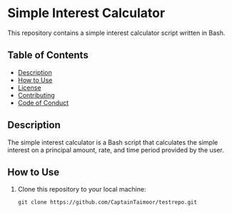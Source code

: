 # Simple Interest Calculator

This repository contains a simple interest calculator script written in Bash.

## Table of Contents

- [Description](#description)
- [How to Use](#how-to-use)
- [License](LICENSE.md)
- [Contributing](CONTRIBUTING.md)
- [Code of Conduct](CONDUCT.md)

## Description

The simple interest calculator is a Bash script that calculates the simple interest on a principal amount, rate, and time period provided by the user.

## How to Use

1. Clone this repository to your local machine:

   ```shell
   git clone https://github.com/CaptainTaimoor/testrepo.git
